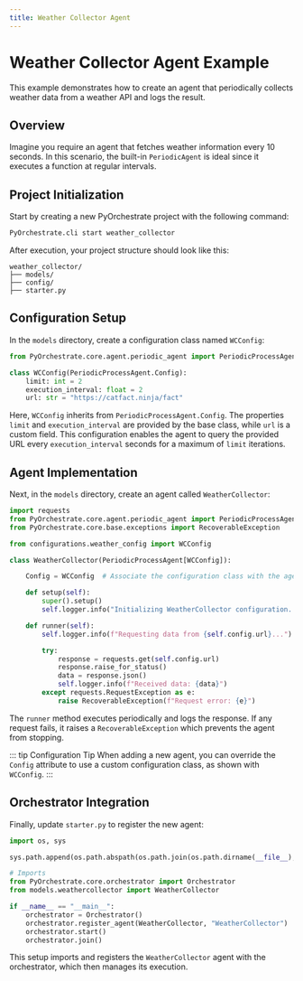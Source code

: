 ```yaml
---
title: Weather Collector Agent
---
```


# Weather Collector Agent Example

This example demonstrates how to create an agent that periodically collects weather data from a weather API and logs the result.

## Overview

Imagine you require an agent that fetches weather information every 10 seconds. In this scenario, the built-in `PeriodicAgent` is ideal since it executes a function at regular intervals.

## Project Initialization

Start by creating a new PyOrchestrate project with the following command:

```bash
PyOrchestrate.cli start weather_collector
```

After execution, your project structure should look like this:

```plaintext
weather_collector/
├── models/
├── config/
├── starter.py
```

## Configuration Setup

In the `models` directory, create a configuration class named `WCConfig`:

```python
from PyOrchestrate.core.agent.periodic_agent import PeriodicProcessAgent

class WCConfig(PeriodicProcessAgent.Config):
    limit: int = 2
    execution_interval: float = 2
    url: str = "https://catfact.ninja/fact"
```

Here, `WCConfig` inherits from `PeriodicProcessAgent.Config`. The properties `limit` and `execution_interval` are provided by the base class, while `url` is a custom field. This configuration enables the agent to query the provided URL every `execution_interval` seconds for a maximum of `limit` iterations.

## Agent Implementation

Next, in the `models` directory, create an agent called `WeatherCollector`:

```python
import requests
from PyOrchestrate.core.agent.periodic_agent import PeriodicProcessAgent
from PyOrchestrate.core.base.exceptions import RecoverableException

from configurations.weather_config import WCConfig

class WeatherCollector(PeriodicProcessAgent[WCConfig]):

    Config = WCConfig  # Associate the configuration class with the agent

    def setup(self):
        super().setup()
        self.logger.info("Initializing WeatherCollector configuration...")

    def runner(self):
        self.logger.info(f"Requesting data from {self.config.url}...")

        try:
            response = requests.get(self.config.url)
            response.raise_for_status()
            data = response.json()
            self.logger.info(f"Received data: {data}")
        except requests.RequestException as e:
            raise RecoverableException(f"Request error: {e}")
```

The `runner` method executes periodically and logs the response. If any request fails, it raises a `RecoverableException` which prevents the agent from stopping.

::: tip Configuration Tip
When adding a new agent, you can override the `Config` attribute to use a custom configuration class, as shown with `WCConfig`.
:::

## Orchestrator Integration

Finally, update `starter.py` to register the new agent:

```python
import os, sys

sys.path.append(os.path.abspath(os.path.join(os.path.dirname(__file__), "..")))

# Imports
from PyOrchestrate.core.orchestrator import Orchestrator
from models.weathercollector import WeatherCollector

if __name__ == "__main__":
    orchestrator = Orchestrator()
    orchestrator.register_agent(WeatherCollector, "WeatherCollector")
    orchestrator.start()
    orchestrator.join()
```

This setup imports and registers the `WeatherCollector` agent with the orchestrator, which then manages its execution.